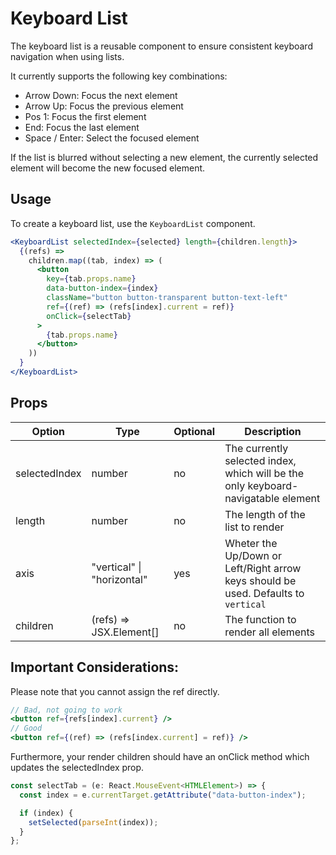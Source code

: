 # Keyboard List

The keyboard list is a reusable component to ensure consistent keyboard navigation when using lists.

It currently supports the following key combinations:

- Arrow Down: Focus the next element
- Arrow Up: Focus the previous element
- Pos 1: Focus the first element
- End: Focus the last element
- Space / Enter: Select the focused element

If the list is blurred without selecting a new element, the currently selected element will become the new focused element.

## Usage

To create a keyboard list, use the `KeyboardList` component.

```jsx
<KeyboardList selectedIndex={selected} length={children.length}>
  {(refs) =>
    children.map((tab, index) => (
      <button
        key={tab.props.name}
        data-button-index={index}
        className="button button-transparent button-text-left"
        ref={(ref) => (refs[index].current = ref)}
        onClick={selectTab}
      >
        {tab.props.name}
      </button>
    ))
  }
</KeyboardList>
```

## Props

| Option        | Type                       | Optional | Description                                                                        |
| ------------- | -------------------------- | -------- | ---------------------------------------------------------------------------------- |
| selectedIndex | number                     | no       | The currently selected index, which will be the only keyboard-navigatable element  |
| length        | number                     | no       | The length of the list to render                                                   |
| axis          | "vertical" \| "horizontal" | yes      | Wheter the Up/Down or Left/Right arrow keys should be used. Defaults to `vertical` |
| children      | (refs) => JSX.Element[]    | no       | The function to render all elements                                                |

## Important Considerations:

Please note that you cannot assign the ref directly.

```jsx
// Bad, not going to work
<button ref={refs[index].current} />
// Good
<button ref={(ref) => (refs[index.current] = ref)} />
```

Furthermore, your render children should have an onClick method which updates the selectedIndex prop.

```js
const selectTab = (e: React.MouseEvent<HTMLElement>) => {
  const index = e.currentTarget.getAttribute("data-button-index");

  if (index) {
    setSelected(parseInt(index));
  }
};
```
